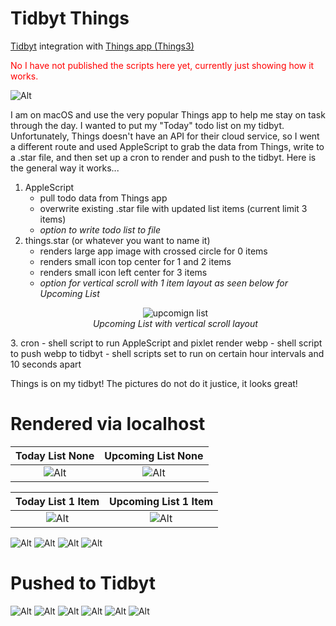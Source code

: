 # Tidbyt Things
[Tidbyt](https://tidbyt.com/) integration with [Things app (Things3)](https://apps.apple.com/us/app/things-3/id904237743)

<span style="color:red">No I have not published the scripts here yet, currently just showing how it works.</span>
 
![Alt](./images/IMG_3199.jpeg "two items")

I am on macOS and use the very popular Things app to help me stay on task through the day. I wanted to put my "Today" todo list on my tidbyt. Unfortunately, Things doesn't have an API for their cloud service, so I went a different route and used AppleScript to grab the data from Things, write to a .star file, and then set up a cron to render and push to the tidbyt. Here is the general way it works...

1. AppleScript
	- pull todo data from Things app
	- overwrite existing .star file with updated list items (current limit 3 items)
	- *option to write todo list to file*
2. things.star (or whatever you want to name it)
	- renders large app image with crossed circle for 0 items
	- renders small icon top center for 1 and 2 items
	- renders small icon left center for 3 items
	- *option for vertical scroll with 1 item layout as seen below for Upcoming List*
    <p align="center"><img src="./images/upcoming.gif" alt="upcomign list"><br><span align="center"><i>Upcoming List with vertical scroll layout</i></span></center>
</p>
3. cron
	- shell script to run AppleScript and pixlet render webp
	- shell script to push webp to tidbyt
	- shell scripts set to run on certain hour intervals and 10 seconds apart

Things is on my tidbyt! The pictures do not do it justice, it looks great! 

# Rendered via localhost
| Today List None | Upcoming List None|
:-------------------------:|:-------------------------:
| ![Alt](./images/todayNone.png "today none") | ![Alt](./images/upcomingNone.png "upcoming none") |

| Today List 1 Item | Upcoming List 1 Item |
:-------------------------:|:-------------------------:
| ![Alt](./images/goToStore.png "go to store") | ![Alt](./images/takeAbreak.png "take a break") |
![Alt](./images/img3.jpg "img3")
![Alt](./images/img4.jpg "img4")
![Alt](./images/img5.jpg "img5")
![Alt](./images/img6.jpg "img6")

# Pushed to Tidbyt
![Alt](./images/IMG_3196.jpeg "zero items")
![Alt](./images/IMG_3197.jpeg "one item")
![Alt](./images/IMG_3198.jpeg "one long item")
![Alt](./images/IMG_3199.jpeg "two items")
![Alt](./images/IMG_3200.jpeg "two long items")
![Alt](./images/IMG_3201.jpeg "three items")